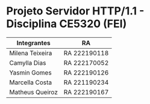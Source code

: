 # Projeto Servidor HTTP/1.1 - Disciplina CE5320 (FEI)

| Integrantes |  RA  |
| ------------------- | ------------------- |
| Milena Teixeira |   RA 222190118 |
| Camylla Dias    |  RA 222170052 |
| Yasmin Gomes     | RA 222190126 |
| Marcella Costa   | RA 221190234 |
| Matheus Queiroz  | RA 222190167 |
